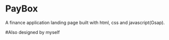 # PayBox
A finance application landing page built with html, css and javascript(Gsap).

#Also designed by myself
